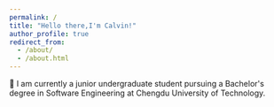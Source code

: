 ```yaml
---
permalink: /
title: "Hello there,I'm Calvin!"
author_profile: true
redirect_from: 
  - /about/
  - /about.html
---
```


&#x1F4D5; I am currently a junior undergraduate student pursuing a Bachelor's degree in Software Engineering at Chengdu University of Technology.


